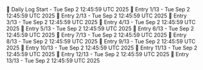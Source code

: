 📅 Daily Log Start - Tue Sep  2 12:45:59 UTC 2025
📌 Entry 1/13 - Tue Sep  2 12:45:59 UTC 2025
📌 Entry 2/13 - Tue Sep  2 12:45:59 UTC 2025
📌 Entry 3/13 - Tue Sep  2 12:45:59 UTC 2025
📌 Entry 4/13 - Tue Sep  2 12:45:59 UTC 2025
📌 Entry 5/13 - Tue Sep  2 12:45:59 UTC 2025
📌 Entry 6/13 - Tue Sep  2 12:45:59 UTC 2025
📌 Entry 7/13 - Tue Sep  2 12:45:59 UTC 2025
📌 Entry 8/13 - Tue Sep  2 12:45:59 UTC 2025
📌 Entry 9/13 - Tue Sep  2 12:45:59 UTC 2025
📌 Entry 10/13 - Tue Sep  2 12:45:59 UTC 2025
📌 Entry 11/13 - Tue Sep  2 12:45:59 UTC 2025
📌 Entry 12/13 - Tue Sep  2 12:45:59 UTC 2025
📌 Entry 13/13 - Tue Sep  2 12:45:59 UTC 2025
